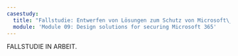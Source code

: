 ```yaml
---
casestudy:
  title: "Fallstudie: Entwerfen von Lösungen zum Schutz von Microsoft\_365"
  module: 'Module 09: Design solutions for securing Microsoft 365'
---
```


FALLSTUDIE IN ARBEIT.